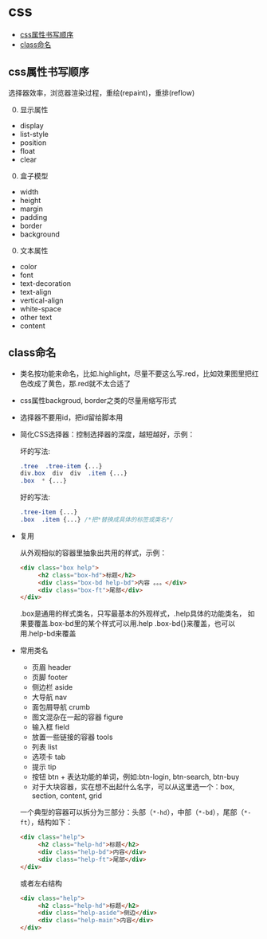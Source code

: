 # css

- [css属性书写顺序](#css属性书写顺序)
- [class命名](#class命名)

## css属性书写顺序

选择器效率，浏览器渲染过程，重绘(repaint)，重排(reflow)

0. 显示属性

  - display 
  - list-style 
  - position 
  - float 
  - clear 

0. 盒子模型

  - width 
  - height 
  - margin 
  - padding 
  - border 
  - background 

0. 文本属性

  - color 
  - font 
  - text-decoration 
  - text-align 
  - vertical-align 
  - white-space 
  - other text 
  - content

## class命名

- 类名按功能来命名，比如.highlight，尽量不要这么写.red，比如效果图里把红色改成了黄色，那.red就不太合适了

- css属性backgroud, border之类的尽量用缩写形式 

- 选择器不要用id，把id留给脚本用

- 简化CSS选择器：控制选择器的深度，越短越好，示例：

  坏的写法:
  
  ```css
  .tree  .tree-item {...}
  div.box  div  div  .item {...}
  .box  * {...}
  ```
  
  
  好的写法:
  
  ```css
  .tree-item {...}
  .box  .item {...} /*把*替换成具体的标签或类名*/
  ```

- 复用

  从外观相似的容器里抽象出共用的样式，示例：

  ```html
  <div class="box help">
       <h2 class="box-hd">标题</h2>
       <div class="box-bd help-bd">内容 。。。</div>
       <div class="box-ft">尾部</div>
  </div>
  ```
  
  .box是通用的样式类名，只写最基本的外观样式，.help具体的功能类名，
  如果要覆盖.box-bd里的某个样式可以用.help .box-bd{}来覆盖，也可以用.help-bd来覆盖
  
- 常用类名

  - 页眉  header
  - 页脚  footer
  - 侧边栏 aside
  - 大导航 nav
  - 面包屑导航 crumb
  - 图文混杂在一起的容器  figure
  - 输入框 field
  - 放置一些链接的容器 tools
  - 列表  list
  - 选项卡 tab
  - 提示  tip
  - 按钮  btn + 表达功能的单词，例如:btn-login, btn-search, btn-buy
  - 对于大块容器，实在想不出起什么名字，可以从这里选一个：box, section, content, grid
  
  一个典型的容器可以拆分为三部分：头部（`*-hd`），中部（`*-bd`），尾部（`*-ft`），结构如下：

  ```html
  <div class="help">
       <h2 class="help-hd">标题</h2>
       <div class="help-bd">内容</div>
       <div class="help-ft">尾部</div>
  </div>
  ```
  
  或者左右结构
  
  ```html
  <div class="help">
       <h2 class="help-hd">标题</h2>
       <div class="help-aside">侧边</div>
       <div class="help-main">内容</div>
  </div>
  ```
  
  
